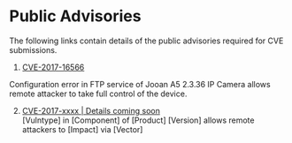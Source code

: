 # Public Advisories

The following links contain details of the public advisories required for CVE submissions. 


1. [CVE-2017-16566](https://siggyd.github.io/Advisories/CVE-2017-16566)  

Configuration error in FTP service of Jooan A5 2.3.36 IP Camera allows remote attacker to take full control of the device.

2. [CVE-2017-xxxx | Details coming soon](https://siggyd.github.io/Advisories)   
[Vulntype] in [Component] of [Product] [Version] allows remote attackers to [Impact] via [Vector]
